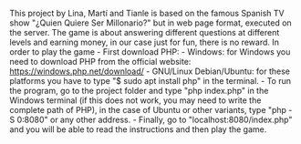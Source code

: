 This project by Lina, Martí and Tianle is based on the famous Spanish TV show "¿Quien Quiere Ser Millonario?" but in web page format, executed on the server.
The game is about answering different questions at different levels and earning money, in our case just for fun, there is no reward. 
In order to play the game 
	- First download PHP:
		- Windows: for Windows you need to download PHP from the official website: https://windows.php.net/download/
		- GNU/Linux Debian/Ubuntu: for these platforms you have to type "$ sudo apt install php" in the terminal.
	- To run the program, go to the project folder and type "php index.php" in the Windows terminal (if this does not work, you may need to write the complete path of PHP), in the case of Ubuntu or other variants, type "php -S 0:8080" or any other address.
	- Finally, go to "localhost:8080/index.php" and you will be able to read the instructions and then play the game.

